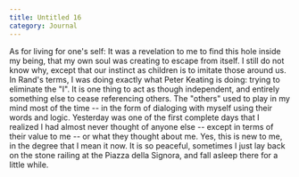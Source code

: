 ```yaml
---
title: Untitled 16
category: Journal
---
```


As for living for one's self: It was a revelation to me to find this
hole inside my being, that my own soul was creating to escape from
itself.  I still do not know why, except that our instinct as children
is to imitate those around us.  In Rand's terms, I was doing exactly
what Peter Keating is doing: trying to eliminate the "I".  It is one
thing to act as though independent, and entirely something else to cease
referencing others.  The "others" used to play in my mind most of the
time -- in the form of dialoging with myself using their words and
logic.  Yesterday was one of the first complete days that I realized I
had almost never thought of anyone else -- except in terms of their
value to me -- or what they thought about me.  Yes, this is new to me,
in the degree that I mean it now.  It is so peaceful, sometimes I just
lay back on the stone railing at the Piazza della Signora, and fall
asleep there for a little while.


